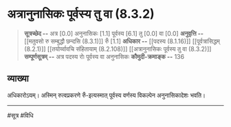 # अत्रानुनासिकः पूर्वस्य तु वा (8.3.2)
> **सूत्रच्छेद --** अत्र [0.0] अनुनासिकः [1.1] पूर्वस्य [6.1] तु [0.0] वा [0.0]
> **अनुवृत्ति --** [[मतुवसो रु सम्बुद्धौ छन्दसि (8.3.1)]] रुँ [1.1]
> **अधिकार --** [[पदस्य (8.1.16)]] [[पूर्वत्रासिद्धम् (8.2.1)]] [[तयोर्य्वावचि संहितायाम्  (8.2.108)]] [[अत्रानुनासिकः पूर्वस्य तु वा (8.3.2)]]
> **सम्पूर्णसूत्रम् --** अत्र पदस्य रोः पूर्वस्य वा अनुनासिकः
> **कौमुदी-क्रमाङ्क --** 136

## व्याख्या

अधिकारोऽयम्। अस्मिन् रुत्वप्रकरणे रुँ-इत्यस्मात् पूर्वस्य वर्णस्य विकल्पेन अनुनासिकादेशः भवति।

---
#सूत्र #विधि 